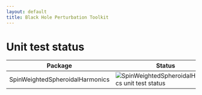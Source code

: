 ```yaml
---
layout: default
title: Black Hole Perturbation Toolkit
---
```


# Unit test status

| Package | Status |
| --- | --- |
| SpinWeightedSpheroidalHarmonics | ![SpinWeightedSpheroidalHarmonics unit test status](https://raw.githubusercontent.com/BlackHolePerturbationToolkit/SpinWeightedSpheroidalHarmonics/badges/master/testresult.svg) |
